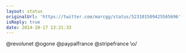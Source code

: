 ```yaml
---
layout: status
originalUrl: 'https://twitter.com/marcgg/status/523101509425565696'
isReply: true
date: 2014-10-17 13:21:33
---
```


@revolunet @ogone @paypalfrance @stripefrance \o/
